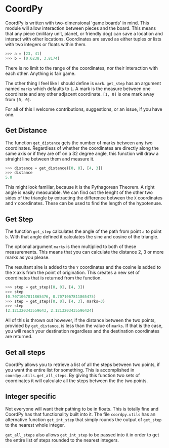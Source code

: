 # CoordPy

CoordPy is written with two-dimensional 'game boards' in mind. This
module will allow interaction between pieces and the board. This means
that any piece (military unit, planet, or friendly dog) can save a
location and interact with other locations. Coordinates are saved as
either tuples or lists with two integers or floats within them.

```python
>>> a = [23, 41]
>>> b = (0.6238, 3.8174)
```

There is no limit to the range of the coordinates, nor their
interaction with each other. Anything is fair game.

The other thing I feel like I should define is ``mark``. ``get_step``
has an argument named ``marks`` which defaults to ``1``. A mark is the
measure between one coordinate and any other adjacent coordinate.
``[1, 0]`` is one mark away from ``[0, 0]``.

For all of this I welcome contributions, suggestions, or an issue, if
you have one.

## Get Distance

The function ``get_distance`` gets the number of marks between any two
coordinates. Regardless of whether the coordinates are directly along
the same axis or if they are off on a 32 degree angle, this function
will draw a straight line between them and measure it.

```python
>>> distance = get_distance([0, 0], [4, 3])
>>> distance
5.0
```

This might look familiar, because it is the Pythagorean Theorem. A
right angle is easily measurable. We can find out the lenght of the
other two sides of the triangle by extracting the difference between
the ``X`` coordinates and ``Y`` coordinates. These can be used to find
the length of the hypotenuse.

## Get Step

The function ``get_step`` calculates the angle of the path from point
``a`` to point ``b``. With that angle defined it calculates the sine
and cosine of the triangle.

The optional argument ``marks`` is then multiplied to both of these
measurements. This means that you can calculate the distance 2, 3 or
more marks as you please.

The resultant sine is added to the ``Y`` coordinates and the cosine is
added to the ``X`` axis from the point of origination. This creates a
new set of coordinates that is returned from the function.

```python
>>> step = get_step([0, 0], [4, 3])
>>> step
(0.7071067811865476, 0.7071067811865475)
>>> step = get_step([0, 0], [4, 3], marks=3)
>>> step
(2.121320343559643, 2.1213203435596424)
```

All of this is thrown out however, if the distance between the two
points, provided by ``get_distance``, is less than the value of
``marks``. If that is the case, you will reach your destination
regardless and the destination coordinates are returned.

## Get all steps

CoordPy allows you to retrieve a list of all the steps between two
points, if you want the entire list for something. This is accomplished
in ``coordpy.utils.get_all_steps``. By giving this function two sets of
coordinates it will calculate all the steps between the the two points.

## Integer specific

Not everyone will want their pathing to be in floats. This is totally
fine and CoordPy has that functionality built into it. The file
``coordpy.utils`` has an alternative function ``get_int_step`` that
simply rounds the output of ``get_step`` to the nearest whole integer.

``get_all_steps`` also allows ``get_int_step`` to be passed into it in
order to get the entire list of steps rounded to the nearest integers.
